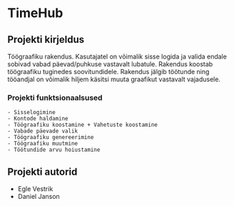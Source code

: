 # TimeHub

## Projekti kirjeldus

Töögraafiku rakendus. Kasutajatel on võimalik sisse logida ja valida endale sobivad vabad päevad/puhkuse vastavalt lubatule. Rakendus koostab töögraafiku tuginedes soovitundidele. Rakendus jälgib töötunde ning tööandjal on võimalik hiljem käsitsi muuta graafikut vastavalt vajadusele.

### Projekti funktsionaalsused


    - Sisselogimine
    - Kontode haldamine
    - Töögraafiku koostamine + Vahetuste koostamine
    - Vabade päevade valik
    - Töögraafiku genereerimine
    - Töögraafiku muutmine
    - Töötundide arvu hoiustamine


## Projekti autorid
- Egle Vestrik
- Daniel Janson